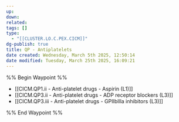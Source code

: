 ```yaml
---
up: 
down: 
related: 
tags: []
type:
  - "[[CLUSTER.LO.C.PEX.CICM]]"
dg-publish: true
title: QP - Antiplatelets
date created: Wednesday, March 5th 2025, 12:50:14
date modified: Tuesday, March 25th 2025, 16:09:21
---
```


%% Begin Waypoint %%

- [[CICM.QP1.ii - Anti-platelet drugs - Aspirin (L1)]]
- [[CICM.QP3.ii - Anti-platelet drugs - ADP receptor blockers (L3)]]
- [[CICM.QP3.iii - Anti-platelet drugs - GPIIbIlla inhibitors (L3)]]

%% End Waypoint %%
